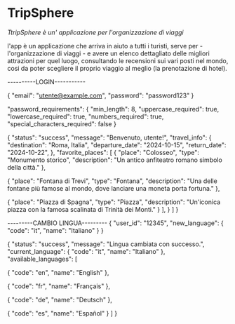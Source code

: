 # TripSphere

*TtripSphere è un' applicazione per l'organizzazione di viaggi* 

l'app è un applicazione che arriva in aiuto a tutti i turisti, serve per - l'organizzazione di viaggi - e avere un elenco dettagliato delle migliori attrazioni per quel luogo, consultando le recensioni sui vari posti nel mondo, cosi da poter scegliere il proprio viaggio al meglio (la prenotazione di hotel).

----------LOGIN-----------

{ "email": "utente@example.com", "password": "password123" }

"password_requirements": { "min_length": 8, "uppercase_required": true, "lowercase_required": true, "numbers_required": true, "special_characters_required": false }

{ "status": "success", "message": "Benvenuto, utente!", "travel_info": { "destination": "Roma, Italia", "departure_date": "2024-10-15", "return_date": "2024-10-22", }, "favorite_places": [ { "place": "Colosseo", "type": "Monumento storico", "description": "Un antico anfiteatro romano simbolo della città." },

{
  "place": "Fontana di Trevi",
  "type": "Fontana",
  "description": "Una delle fontane più famose al mondo, dove lanciare una moneta porta fortuna."
},

{
  "place": "Piazza di Spagna",
  "type": "Piazza",
  "description": "Un'iconica piazza con la famosa scalinata di Trinità dei Monti."
}
], } ] }

---------CAMBIO LINGUA--------- { "user_id": "12345", "new_language": { "code": "it", "name": "Italiano" } }

{ "status": "success", "message": "Lingua cambiata con successo.", "current_language": { "code": "it", "name": "Italiano" }, "available_languages": [

{
  "code": "en",
  "name": "English"
},

{
  "code": "fr",
  "name": "Français"
},

{
  "code": "de",
  "name": "Deutsch"
},

{
  "code": "es",
  "name": "Español"
}
] }

